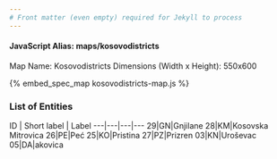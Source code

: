 ```yaml
---
# Front matter (even empty) required for Jekyll to process
---
```


#### JavaScript Alias: maps/kosovodistricts

Map Name: Kosovodistricts
Dimensions (Width x Height): 550x600



{% embed_spec_map kosovodistricts-map.js %}

### List of Entities

ID | Short label | Label
---|---|---|---
29|GN|Gnjilane
28|KM|Kosovska Mitrovica
26|PE|Peć
25|KO|Pristina
27|PZ|Prizren
03|KN|Uroševac
05|DA|akovica

